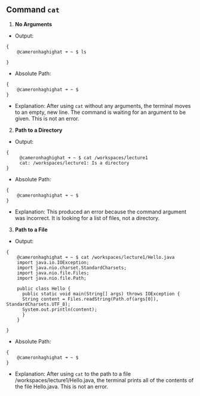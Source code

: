 ## **Command `cat`**
1. **No Arguments**
- Output:
    
```
{
    @cameronhaghighat ➜ ~ $ ls
  
}
```
- Absolute Path:
  
```
{
    @cameronhaghighat ➜ ~ $
}
```
- Explanation:
    After using `cat` without any arguments, the terminal moves to an empty, new line. The command is waiting for an argument to be given. This is not an error.

2. **Path to a Directory**
- Output:
   
```
{
     @cameronhaghighat ➜ ~ $ cat /workspaces/lecture1
     cat: /workspaces/lecture1: Is a directory
}
```
- Absolute Path:
    
```
{
    @cameronhaghighat ➜ ~ $ 
}
```
- Explanation:
    This produced an error because the command argument was incorrect. It is looking for a list of files, not a directory.
    
3. **Path to a File**
- Output:
    
```
{
    @cameronhaghighat ➜ ~ $ cat /workspaces/lecture1/Hello.java
    import java.io.IOException;
    import java.nio.charset.StandardCharsets;
    import java.nio.file.Files;
    import java.nio.file.Path;

    public class Hello {
      public static void main(String[] args) throws IOException {
      String content = Files.readString(Path.of(args[0]), StandardCharsets.UTF_8);    
      System.out.println(content);
      }
    }

}
```
- Absolute Path:
    
```
{
    @cameronhaghighat ➜ ~ $ 
}
```
- Explanation:
    After using `cat` to the path to a file /workspaces/lecture1/Hello.java, the terminal prints all of the contents of the file Hello.java. This is not an error.

